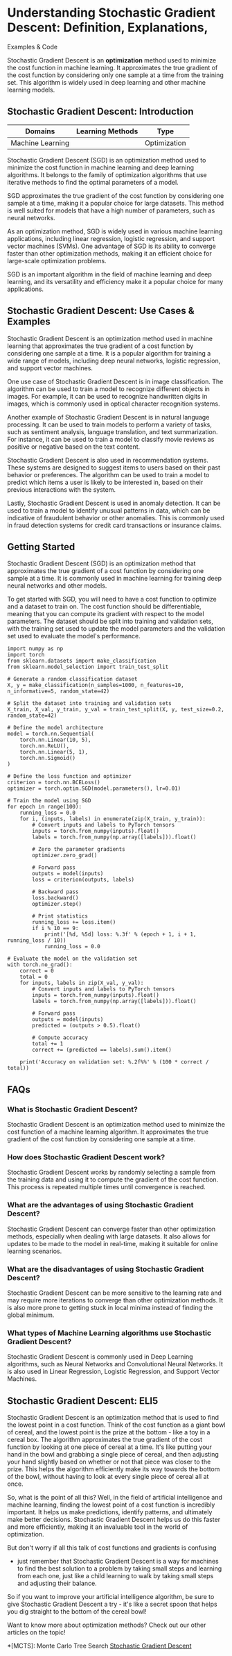# Understanding Stochastic Gradient Descent: Definition, Explanations,
Examples & Code

Stochastic Gradient Descent is an **optimization** method used to minimize the
cost function in machine learning. It approximates the true gradient of the
cost function by considering only one sample at a time from the training set.
This algorithm is widely used in deep learning and other machine learning
models.

## Stochastic Gradient Descent: Introduction

Domains | Learning Methods | Type  
---|---|---  
Machine Learning |  | Optimization  
  
Stochastic Gradient Descent (SGD) is an optimization method used to minimize
the cost function in machine learning and deep learning algorithms. It belongs
to the family of optimization algorithms that use iterative methods to find
the optimal parameters of a model.

SGD approximates the true gradient of the cost function by considering one
sample at a time, making it a popular choice for large datasets. This method
is well suited for models that have a high number of parameters, such as
neural networks.

As an optimization method, SGD is widely used in various machine learning
applications, including linear regression, logistic regression, and support
vector machines (SVMs). One advantage of SGD is its ability to converge faster
than other optimization methods, making it an efficient choice for large-scale
optimization problems.

SGD is an important algorithm in the field of machine learning and deep
learning, and its versatility and efficiency make it a popular choice for many
applications.

## Stochastic Gradient Descent: Use Cases & Examples

Stochastic Gradient Descent is an optimization method used in machine learning
that approximates the true gradient of a cost function by considering one
sample at a time. It is a popular algorithm for training a wide range of
models, including deep neural networks, logistic regression, and support
vector machines.

One use case of Stochastic Gradient Descent is in image classification. The
algorithm can be used to train a model to recognize different objects in
images. For example, it can be used to recognize handwritten digits in images,
which is commonly used in optical character recognition systems.

Another example of Stochastic Gradient Descent is in natural language
processing. It can be used to train models to perform a variety of tasks, such
as sentiment analysis, language translation, and text summarization. For
instance, it can be used to train a model to classify movie reviews as
positive or negative based on the text content.

Stochastic Gradient Descent is also used in recommendation systems. These
systems are designed to suggest items to users based on their past behavior or
preferences. The algorithm can be used to train a model to predict which items
a user is likely to be interested in, based on their previous interactions
with the system.

Lastly, Stochastic Gradient Descent is used in anomaly detection. It can be
used to train a model to identify unusual patterns in data, which can be
indicative of fraudulent behavior or other anomalies. This is commonly used in
fraud detection systems for credit card transactions or insurance claims.

## Getting Started

Stochastic Gradient Descent (SGD) is an optimization method that approximates
the true gradient of a cost function by considering one sample at a time. It
is commonly used in machine learning for training deep neural networks and
other models.

To get started with SGD, you will need to have a cost function to optimize and
a dataset to train on. The cost function should be differentiable, meaning
that you can compute its gradient with respect to the model parameters. The
dataset should be split into training and validation sets, with the training
set used to update the model parameters and the validation set used to
evaluate the model's performance.

    
    
    
    import numpy as np
    import torch
    from sklearn.datasets import make_classification
    from sklearn.model_selection import train_test_split
    
    # Generate a random classification dataset
    X, y = make_classification(n_samples=1000, n_features=10, n_informative=5, random_state=42)
    
    # Split the dataset into training and validation sets
    X_train, X_val, y_train, y_val = train_test_split(X, y, test_size=0.2, random_state=42)
    
    # Define the model architecture
    model = torch.nn.Sequential(
        torch.nn.Linear(10, 5),
        torch.nn.ReLU(),
        torch.nn.Linear(5, 1),
        torch.nn.Sigmoid()
    )
    
    # Define the loss function and optimizer
    criterion = torch.nn.BCELoss()
    optimizer = torch.optim.SGD(model.parameters(), lr=0.01)
    
    # Train the model using SGD
    for epoch in range(100):
        running_loss = 0.0
        for i, (inputs, labels) in enumerate(zip(X_train, y_train)):
            # Convert inputs and labels to PyTorch tensors
            inputs = torch.from_numpy(inputs).float()
            labels = torch.from_numpy(np.array([labels])).float()
    
            # Zero the parameter gradients
            optimizer.zero_grad()
    
            # Forward pass
            outputs = model(inputs)
            loss = criterion(outputs, labels)
    
            # Backward pass
            loss.backward()
            optimizer.step()
    
            # Print statistics
            running_loss += loss.item()
            if i % 10 == 9:
                print('[%d, %5d] loss: %.3f' % (epoch + 1, i + 1, running_loss / 10))
                running_loss = 0.0
    
    # Evaluate the model on the validation set
    with torch.no_grad():
        correct = 0
        total = 0
        for inputs, labels in zip(X_val, y_val):
            # Convert inputs and labels to PyTorch tensors
            inputs = torch.from_numpy(inputs).float()
            labels = torch.from_numpy(np.array([labels])).float()
    
            # Forward pass
            outputs = model(inputs)
            predicted = (outputs > 0.5).float()
    
            # Compute accuracy
            total += 1
            correct += (predicted == labels).sum().item()
    
        print('Accuracy on validation set: %.2f%%' % (100 * correct / total))
    
    

## FAQs

### What is Stochastic Gradient Descent?

Stochastic Gradient Descent is an optimization method used to minimize the
cost function of a machine learning algorithm. It approximates the true
gradient of the cost function by considering one sample at a time.

### How does Stochastic Gradient Descent work?

Stochastic Gradient Descent works by randomly selecting a sample from the
training data and using it to compute the gradient of the cost function. This
process is repeated multiple times until convergence is reached.

### What are the advantages of using Stochastic Gradient Descent?

Stochastic Gradient Descent can converge faster than other optimization
methods, especially when dealing with large datasets. It also allows for
updates to be made to the model in real-time, making it suitable for online
learning scenarios.

### What are the disadvantages of using Stochastic Gradient Descent?

Stochastic Gradient Descent can be more sensitive to the learning rate and may
require more iterations to converge than other optimization methods. It is
also more prone to getting stuck in local minima instead of finding the global
minimum.

### What types of Machine Learning algorithms use Stochastic Gradient Descent?

Stochastic Gradient Descent is commonly used in Deep Learning algorithms, such
as Neural Networks and Convolutional Neural Networks. It is also used in
Linear Regression, Logistic Regression, and Support Vector Machines.

## Stochastic Gradient Descent: ELI5

Stochastic Gradient Descent is an optimization method that is used to find the
lowest point in a cost function. Think of the cost function as a giant bowl of
cereal, and the lowest point is the prize at the bottom - like a toy in a
cereal box. The algorithm approximates the true gradient of the cost function
by looking at one piece of cereal at a time. It's like putting your hand in
the bowl and grabbing a single piece of cereal, and then adjusting your hand
slightly based on whether or not that piece was closer to the prize. This
helps the algorithm efficiently make its way towards the bottom of the bowl,
without having to look at every single piece of cereal all at once.

So, what is the point of all this? Well, in the field of artificial
intelligence and machine learning, finding the lowest point of a cost function
is incredibly important. It helps us make predictions, identify patterns, and
ultimately make better decisions. Stochastic Gradient Descent helps us do this
faster and more efficiently, making it an invaluable tool in the world of
optimization.

But don't worry if all this talk of cost functions and gradients is confusing
- just remember that Stochastic Gradient Descent is a way for machines to find
the best solution to a problem by taking small steps and learning from each
one, just like a child learning to walk by taking small steps and adjusting
their balance.

So if you want to improve your artificial intelligence algorithm, be sure to
give Stochastic Gradient Descent a try - it's like a secret spoon that helps
you dig straight to the bottom of the cereal bowl!

Want to know more about optimization methods? Check out our other articles on
the topic!

  *[MCTS]: Monte Carlo Tree Search
[Stochastic Gradient Descent](https://serp.ai/stochastic-gradient-descent/)
